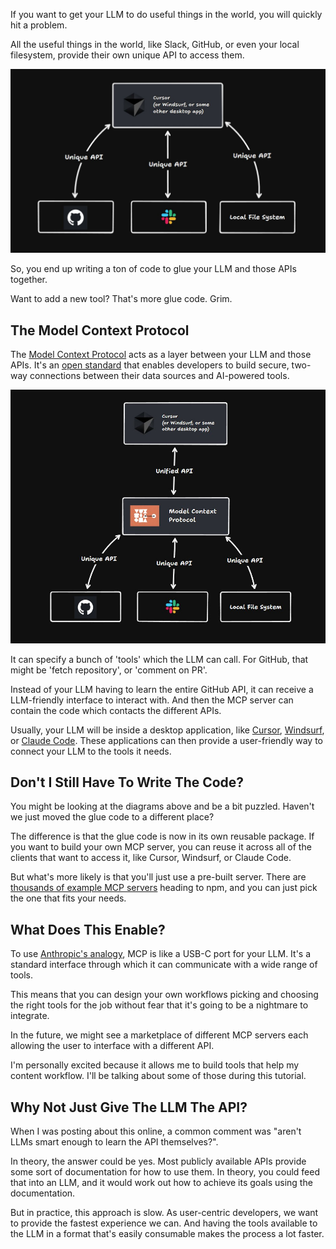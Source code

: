 If you want to get your LLM to do useful things in the world, you will quickly hit a problem.

All the useful things in the world, like Slack, GitHub, or even your local filesystem, provide their own unique API to access them.

![alt text](image.png)

So, you end up writing a ton of code to glue your LLM and those APIs together.

Want to add a new tool? That's more glue code. Grim.

## The Model Context Protocol

The [Model Context Protocol](https://github.com/modelcontextprotocol/docs) acts as a layer between your LLM and those APIs. It's an [open standard](https://www.anthropic.com/news/model-context-protocol) that enables developers to build secure, two-way connections between their data sources and AI-powered tools.

![alt text](image-1.png)

It can specify a bunch of 'tools' which the LLM can call. For GitHub, that might be 'fetch repository', or 'comment on PR'.

Instead of your LLM having to learn the entire GitHub API, it can receive a LLM-friendly interface to interact with. And then the MCP server can contain the code which contacts the different APIs.

Usually, your LLM will be inside a desktop application, like [Cursor](https://cursor.sh/), [Windsurf](https://codeium.com/windsurf), or [Claude Code](https://docs.anthropic.com/en/docs/agents-and-tools/claude-code/overview). These applications can then provide a user-friendly way to connect your LLM to the tools it needs.

## Don't I Still Have To Write The Code?

You might be looking at the diagrams above and be a bit puzzled. Haven't we just moved the glue code to a different place?

The difference is that the glue code is now in its own reusable package. If you want to build your own MCP server, you can reuse it across all of the clients that want to access it, like Cursor, Windsurf, or Claude Code.

But what's more likely is that you'll just use a pre-built server. There are [thousands of example MCP servers](https://github.com/modelcontextprotocol/servers) heading to npm, and you can just pick the one that fits your needs.

## What Does This Enable?

To use [Anthropic's analogy](https://docs.anthropic.com/en/docs/agents-and-tools/mcp), MCP is like a USB-C port for your LLM. It's a standard interface through which it can communicate with a wide range of tools.

This means that you can design your own workflows picking and choosing the right tools for the job without fear that it's going to be a nightmare to integrate.

In the future, we might see a marketplace of different MCP servers each allowing the user to interface with a different API.

I'm personally excited because it allows me to build tools that help my content workflow. I'll be talking about some of those during this tutorial.

## Why Not Just Give The LLM The API?

When I was posting about this online, a common comment was "aren't LLMs smart enough to learn the API themselves?".

In theory, the answer could be yes. Most publicly available APIs provide some sort of documentation for how to use them. In theory, you could feed that into an LLM, and it would work out how to achieve its goals using the documentation.

But in practice, this approach is slow. As user-centric developers, we want to provide the fastest experience we can. And having the tools available to the LLM in a format that's easily consumable makes the process a lot faster.
